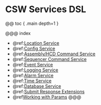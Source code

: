 # CSW Services DSL

@@ toc { .main depth=1 }

@@@ index

* @ref:[Location Service](services/location-service.md)
* @ref:[Config Service](services/config-service.md)
* @ref:[Assembly/HCD Command Service](services/command-service.md)
* @ref:[Sequencer Command Service](services/sequencer-command-service.md)
* @ref:[Event Service](services/event-service.md)
* @ref:[Logging Service](services/logging-service.md)
* @ref:[Alarm Service](services/alarm-service.md)
* @ref:[Time Service](services/time-service.md)
* @ref:[Database Service](services/database-service.md)
* @ref:[Submit Response Extensions](services/submit-response-extensions.md)
* @ref[Working with Params](services/params.md)
@@@
